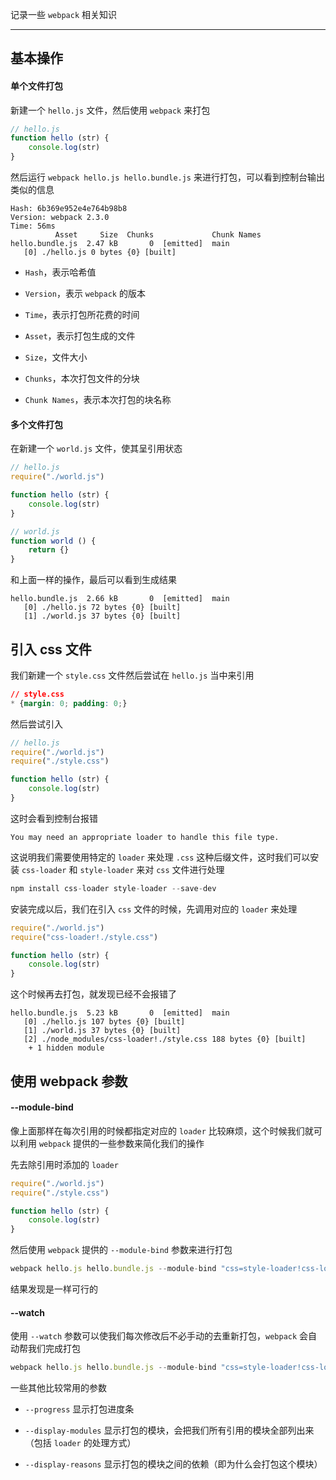 记录一些 `webpack` 相关知识

----

## 基本操作

#### 单个文件打包

新建一个 `hello.js` 文件，然后使用 `webpack` 来打包

```js
// hello.js
function hello (str) {
    console.log(str)
}
```

然后运行 `webpack hello.js hello.bundle.js` 来进行打包，可以看到控制台输出类似的信息

```
Hash: 6b369e952e4e764b98b8
Version: webpack 2.3.0
Time: 56ms
          Asset     Size  Chunks             Chunk Names
hello.bundle.js  2.47 kB       0  [emitted]  main
   [0] ./hello.js 0 bytes {0} [built]
```

* `Hash`，表示哈希值

* `Version`，表示 `webpack` 的版本

* `Time`，表示打包所花费的时间

* `Asset`，表示打包生成的文件

* `Size`，文件大小

* `Chunks`，本次打包文件的分块

* `Chunk Names`，表示本次打包的块名称


#### 多个文件打包

在新建一个 `world.js` 文件，使其呈引用状态

```js
// hello.js
require("./world.js")

function hello (str) {
    console.log(str)
}

// world.js
function world () {
    return {}
}
```

和上面一样的操作，最后可以看到生成结果

```
hello.bundle.js  2.66 kB       0  [emitted]  main
   [0] ./hello.js 72 bytes {0} [built]
   [1] ./world.js 37 bytes {0} [built]
```


## 引入 css 文件

我们新建一个 `style.css` 文件然后尝试在 `hello.js` 当中来引用

```css
// style.css
* {margin: 0; padding: 0;}
```

然后尝试引入

```js
// hello.js
require("./world.js")
require("./style.css")

function hello (str) {
    console.log(str)
}
```

这时会看到控制台报错

```
You may need an appropriate loader to handle this file type.
```

这说明我们需要使用特定的 `loader` 来处理 `.css` 这种后缀文件，这时我们可以安装 `css-loader` 和 `style-loader` 来对 `css` 文件进行处理

```js
npm install css-loader style-loader --save-dev
```

安装完成以后，我们在引入 `css` 文件的时候，先调用对应的 `loader` 来处理

```js
require("./world.js")
require("css-loader!./style.css")

function hello (str) {
    console.log(str)
}
```

这个时候再去打包，就发现已经不会报错了

```
hello.bundle.js  5.23 kB       0  [emitted]  main
   [0] ./hello.js 107 bytes {0} [built]
   [1] ./world.js 37 bytes {0} [built]
   [2] ./node_modules/css-loader!./style.css 188 bytes {0} [built]
    + 1 hidden module
```


## 使用 webpack 参数

#### --module-bind

像上面那样在每次引用的时候都指定对应的 `loader` 比较麻烦，这个时候我们就可以利用 `webpack` 提供的一些参数来简化我们的操作

先去除引用时添加的 `loader`

```js
require("./world.js")
require("./style.css")

function hello (str) {
    console.log(str)
}
```

然后使用 `webpack` 提供的 `--module-bind` 参数来进行打包

```js
webpack hello.js hello.bundle.js --module-bind "css=style-loader!css-loader"
```

结果发现是一样可行的


#### --watch

使用 `--watch` 参数可以使我们每次修改后不必手动的去重新打包，`webpack` 会自动帮我们完成打包

```js
webpack hello.js hello.bundle.js --module-bind "css=style-loader!css-loader" --watch
```

一些其他比较常用的参数

* `--progress`  显示打包进度条

* `--display-modules`  显示打包的模块，会把我们所有引用的模块全部列出来（包括 `loader` 的处理方式）

* `--display-reasons`  显示打包的模块之间的依赖（即为什么会打包这个模块）